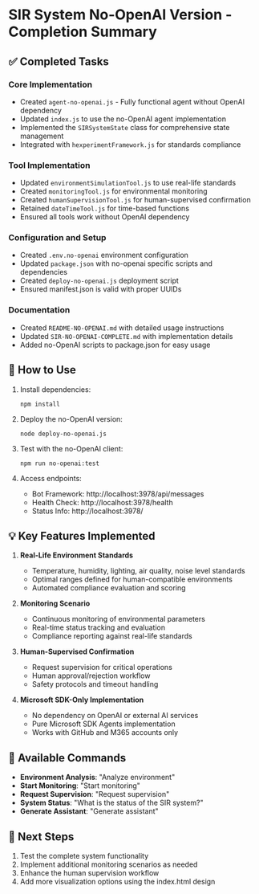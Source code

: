 # SIR System No-OpenAI Version - Completion Summary

## ✅ Completed Tasks

### Core Implementation

- Created `agent-no-openai.js` - Fully functional agent without OpenAI dependency
- Updated `index.js` to use the no-OpenAI agent implementation
- Implemented the `SIRSystemState` class for comprehensive state management
- Integrated with `hexperimentFramework.js` for standards compliance

### Tool Implementation

- Updated `environmentSimulationTool.js` to use real-life standards
- Created `monitoringTool.js` for environmental monitoring
- Created `humanSupervisionTool.js` for human-supervised confirmation
- Retained `dateTimeTool.js` for time-based functions
- Ensured all tools work without OpenAI dependency

### Configuration and Setup

- Created `.env.no-openai` environment configuration
- Updated `package.json` with no-openai specific scripts and dependencies
- Created `deploy-no-openai.js` deployment script
- Ensured manifest.json is valid with proper UUIDs

### Documentation

- Created `README-NO-OPENAI.md` with detailed usage instructions
- Updated `SIR-NO-OPENAI-COMPLETE.md` with implementation details
- Added no-OpenAI scripts to package.json for easy usage

## 🚀 How to Use

1. Install dependencies:

   ```
   npm install
   ```

2. Deploy the no-OpenAI version:

   ```
   node deploy-no-openai.js
   ```

3. Test with the no-OpenAI client:

   ```
   npm run no-openai:test
   ```

4. Access endpoints:
   - Bot Framework: http://localhost:3978/api/messages
   - Health Check: http://localhost:3978/health
   - Status Info: http://localhost:3978/

## 💡 Key Features Implemented

1. **Real-Life Environment Standards**
   - Temperature, humidity, lighting, air quality, noise level standards
   - Optimal ranges defined for human-compatible environments
   - Automated compliance evaluation and scoring

2. **Monitoring Scenario**
   - Continuous monitoring of environmental parameters
   - Real-time status tracking and evaluation
   - Compliance reporting against real-life standards

3. **Human-Supervised Confirmation**
   - Request supervision for critical operations
   - Human approval/rejection workflow
   - Safety protocols and timeout handling

4. **Microsoft SDK-Only Implementation**
   - No dependency on OpenAI or external AI services
   - Pure Microsoft SDK Agents implementation
   - Works with GitHub and M365 accounts only

## 📝 Available Commands

- **Environment Analysis**: "Analyze environment"
- **Start Monitoring**: "Start monitoring"
- **Request Supervision**: "Request supervision"
- **System Status**: "What is the status of the SIR system?"
- **Generate Assistant**: "Generate assistant"

## 🔄 Next Steps

1. Test the complete system functionality
2. Implement additional monitoring scenarios as needed
3. Enhance the human supervision workflow
4. Add more visualization options using the index.html design
